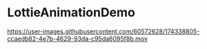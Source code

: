 # LottieAnimationDemo



https://user-images.githubusercontent.com/60572628/174338805-ccaedb82-4e7b-4629-93da-c95da6095f8b.mov



